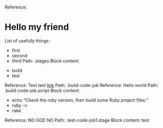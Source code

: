 Reference:
# Hello my friend
List of usefully things:
* first
* second
* third
Path:
.stages
Block content:
- build
- test

Reference:
Text text
[link](google.com)
Path:
.build-code-job
Reference:
Hello world
Path:
.build-code-job.script
Block content:
- echo "Check the ruby version, then build some Ruby project files:"
- ruby -v
- rake

Reference:
NO GOD NO
Path:
.test-code-job1.stage
Block content:
test
